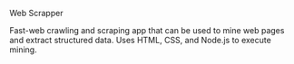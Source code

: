 Web Scrapper

Fast-web crawling and scraping app that can be used to mine web pages and extract structured data.
Uses HTML, CSS, and Node.js to execute mining.

